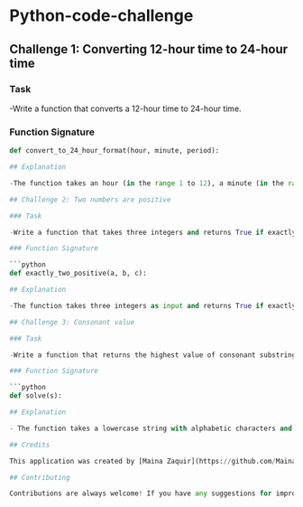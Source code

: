# Python-code-challenge

## Challenge 1: Converting 12-hour time to 24-hour time

### Task

-Write a function that converts a 12-hour time to 24-hour time.

### Function Signature

```python
def convert_to_24_hour_format(hour, minute, period):

## Explanation

-The function takes an hour (in the range 1 to 12), a minute (in the range 0 to 59), and a period ("am" or "pm") as input. It returns a four-digit string representing the time in 24-hour format.

## Challenge 2: Two numbers are positive

### Task

-Write a function that takes three integers and returns True if exactly two of them are positive numbers, and False otherwise.

### Function Signature

```python
def exactly_two_positive(a, b, c):

## Explanation

-The function takes three integers as input and returns True if exactly two of them are positive.

## Challenge 3: Consonant value

### Task

-Write a function that returns the highest value of consonant substrings in a lowercase string.

### Function Signature

```python
def solve(s):

## Explanation

- The function takes a lowercase string with alphabetic characters and no spaces. It returns the highest value of consonant substrings, where consonants are defined as any letters of the alphabet except "aeiou".

## Credits

This application was created by [Maina Zaquir](https://github.com/MainaZaquir).Special thanks to [Sam Tomashi](https://github.com/SamTomashi) and [Caleb Kiprotich](https://github.com/Calebbii) for providing the guidance and the necessary support for developing this application.

## Contributing

Contributions are always welcome! If you have any suggestions for improvement or would like to add new features, please feel free to open an issue or submit a pull request. I will look into it immediately.
